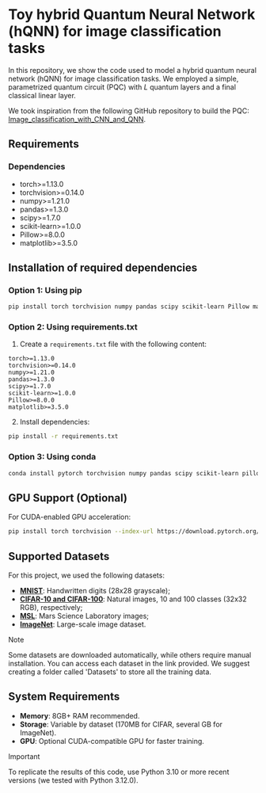 # Toy hybrid Quantum Neural Network (hQNN) for image classification tasks

In this repository, we show the code used to model a hybrid quantum neural network (hQNN) for image classification tasks. We employed a simple, parametrized quantum circuit (PQC) with $L$ quantum layers and a final classical linear layer. 

We took inspiration from the following GitHub repository to build the PQC: [Image_classification_with_CNN_and_QNN](https://github.com/ArunSehrawat/Image_classification_with_CNN_and_QNN).

## Requirements

### Dependencies
- torch>=1.13.0
- torchvision>=0.14.0
- numpy>=1.21.0
- pandas>=1.3.0
- scipy>=1.7.0
- scikit-learn>=1.0.0
- Pillow>=8.0.0
- matplotlib>=3.5.0

## Installation of required dependencies

### Option 1: Using pip
```bash
pip install torch torchvision numpy pandas scipy scikit-learn Pillow matplotlib
```

### Option 2: Using requirements.txt
1. Create a `requirements.txt` file with the following content:
```
torch>=1.13.0
torchvision>=0.14.0
numpy>=1.21.0
pandas>=1.3.0
scipy>=1.7.0
scikit-learn>=1.0.0
Pillow>=8.0.0
matplotlib>=3.5.0
```

2. Install dependencies:
```bash
pip install -r requirements.txt
```

### Option 3: Using conda
```bash
conda install pytorch torchvision numpy pandas scipy scikit-learn pillow matplotlib -c pytorch -c conda-forge
```

## GPU Support (Optional)

For CUDA-enabled GPU acceleration:
```bash
pip install torch torchvision --index-url https://download.pytorch.org/whl/cu118
```

## Supported Datasets

For this project, we used the following datasets:
- [**MNIST**](https://www.kaggle.com/datasets/hojjatk/mnist-dataset): Handwritten digits (28x28 grayscale);
- [**CIFAR-10 and CIFAR-100**](https://www.cs.toronto.edu/~kriz/cifar.html): Natural images, 10 and 100 classes (32x32 RGB), respectively;
- [**MSL**](https://www.kaggle.com/datasets/patrickfleith/nasa-anomaly-detection-dataset-smap-msl): Mars Science Laboratory images;
- [**ImageNet**](https://www.image-net.org/update-mar-11-2021.php): Large-scale image dataset.

> [!NOTE]
> Some datasets are downloaded automatically, while others require manual installation. You can access each dataset in the link provided. We suggest creating a folder called 'Datasets' to store all the training data. 

## System Requirements

- **Memory**: 8GB+ RAM recommended.
- **Storage**: Variable by dataset (170MB for CIFAR, several GB for ImageNet).
- **GPU**: Optional CUDA-compatible GPU for faster training.

> [!IMPORTANT]
> To replicate the results of this code, use Python 3.10 or more recent versions (we tested with Python 3.12.0).
